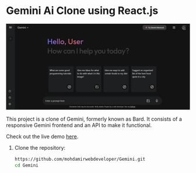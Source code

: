 # Gemini Ai Clone using React.js

![Gemini Ai Screenshot](demo.png)

This project is a clone of Gemini, formerly known as Bard. It consists of a responsive Gemini frontend and an API to make it functional.

Check out the live demo [here]( https://mohdamirwebdeveloper.github.io/Gemini/).

1. Clone the repository:

   ```bash
   https://github.com/mohdamirwebdeveloper/Gemini.git 
   cd Gemini
